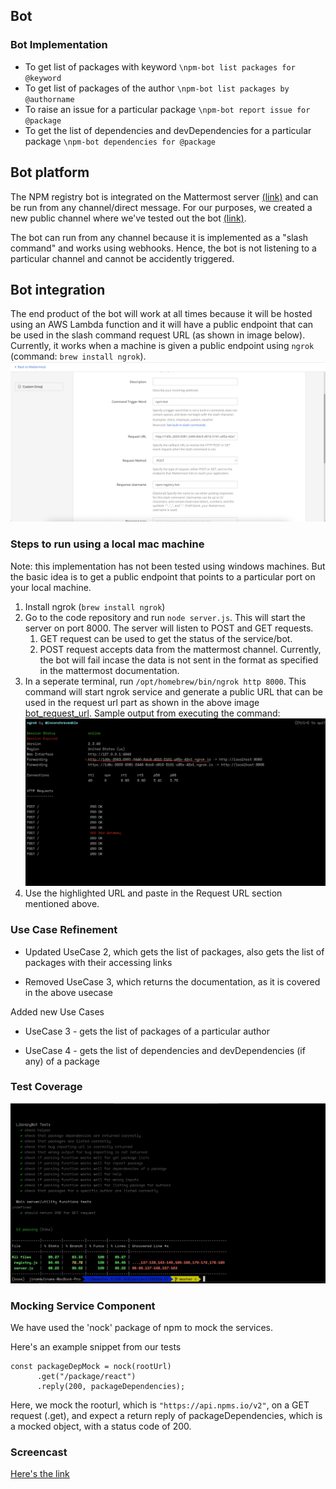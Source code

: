 ## Bot

### Bot Implementation

- To get list of packages with keyword ```\npm-bot list packages for @keyword```
- To get list of packages of the author ```\npm-bot list packages by @authorname```
- To raise an issue for a particular package  ```\npm-bot report issue for @package```
- To get the list of dependencies and devDependencies for a particular package  ```\npm-bot dependencies for @package```


## Bot platform

The NPM registry bot is integrated on the Mattermost server [(link)](https://chat.robotcodelab.com/csc510-s22) and can be run from any channel/direct message. For our purposes, we created a new public channel where we've tested out the bot [(link)](https://chat.robotcodelab.com/csc510-s22/channels/csc510-27).

The bot can run from any channel because it is implemented as a "slash command" and works using webhooks. Hence, the bot is not listening to a particular channel and cannot be accidently triggered.

## Bot integration

The end product of the bot will work at all times because it will be hosted using an AWS Lambda function and it will have a public endpoint that can be used in the slash command request URL (as shown in image below). Currently, it works when a machine is given a public endpoint using `ngrok` (command: `brew install ngrok`).
![request_url](images/bot_request_url.png)

### Steps to run using a local mac machine

Note: this implementation has not been tested using windows machines. But the basic idea is to get a public endpoint that points to a particular port on your local machine.

1. Install ngrok (`brew install ngrok`)
2. Go to the code repository and run `node server.js`. This will start the server on port 8000. The server will listen to POST and GET requests.
   1. GET request can be used to get the status of the service/bot.
   2. POST request accepts data from the mattermost channel. Currently, the bot will fail incase the data is not sent in the format as specified in the mattermost documentation.
3. In a seperate terminal, run `/opt/homebrew/bin/ngrok http 8000`. This command will start ngrok service and generate a public URL that can be used in the request url part as shown in the above image [bot_request_url](images/bot_request_url.png).
   Sample output from executing the command:
   ![ngrok_example](images/ngrok_example.png)
4. Use the highlighted URL and paste in the Request URL section mentioned above.



### Use Case Refinement

- Updated UseCase 2, which gets the list of packages, also gets the list of packages with their accessing links

* Removed UseCase 3, which returns the documentation, as it is covered in the above usecase

Added new Use Cases

- UseCase 3 - gets the list of packages of a particular author

- UseCase 4 - gets the list of dependencies and devDependencies (if any) of a package

### Test Coverage

![tests](images/cov.jpeg)

### Mocking Service Component

We have used the 'nock' package of npm to mock the services. 

Here's an example snippet from our tests

```
const packageDepMock = nock(rootUrl)
      .get("/package/react")
      .reply(200, packageDependencies);
```

Here, we mock the rooturl, which is ``"https://api.npms.io/v2"``, on a GET request (.get), and expect a return reply of packageDependencies, which is a mocked object, with a status code of 200. 

### Screencast

[Here's the link](https://drive.google.com/file/d/1gp6hGGo_BO08K25QEgtcX5p1c2vLWe5k/view?usp=sharing)
